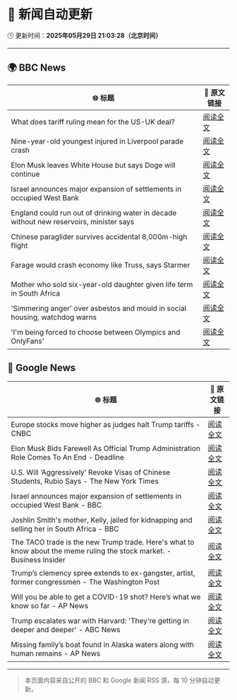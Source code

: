 # 🧠 新闻自动更新

🕒 更新时间：**2025年05月29日 21:03:28（北京时间）**

---

## 🌍 BBC News

| 🌐 标题 | 🔗 原文链接 |
|--------|-------------|
| What does tariff ruling mean for the US-UK deal? | [阅读全文](https://www.bbc.com/news/articles/cjwqy6welewo) |
| Nine-year-old youngest injured in Liverpool parade crash | [阅读全文](https://www.bbc.com/news/articles/c5ykj8jn76eo) |
| Elon Musk leaves White House but says Doge will continue | [阅读全文](https://www.bbc.com/news/articles/cz9y4exj822o) |
| Israel announces major expansion of settlements in occupied West Bank | [阅读全文](https://www.bbc.com/news/articles/c1j5954edlno) |
| England could run out of drinking water in decade without new reservoirs, minister says | [阅读全文](https://www.bbc.com/news/articles/cy8dv6l2jlzo) |
| Chinese paraglider survives accidental 8,000m-high flight | [阅读全文](https://www.bbc.com/news/articles/cm238175gzyo) |
| Farage would crash economy like Truss, says Starmer | [阅读全文](https://www.bbc.com/news/articles/cp3n4zwq6v9o) |
| Mother who sold six-year-old daughter given life term in South Africa | [阅读全文](https://www.bbc.com/news/articles/cj93yvr3n1xo) |
| 'Simmering anger' over asbestos and mould in social housing, watchdog warns | [阅读全文](https://www.bbc.com/news/articles/cvg5q583glqo) |
| 'I'm being forced to choose between Olympics and OnlyFans' | [阅读全文](https://www.bbc.com/sport/rowing/articles/c0715154kmeo) |

## 📰 Google News

| 🌐 标题 | 🔗 原文链接 |
|--------|-------------|
| Europe stocks move higher as judges halt Trump tariffs - CNBC | [阅读全文](https://news.google.com/rss/articles/CBMiogFBVV95cUxOSndlSnB6djhkek9rV1RHNnp5ekt1YVdReEx1ZnhzV1BRS0JLbFV6Q1JvTmJlazQ3cURsaWxJN1VhS0RpckRnSG1iZ2dvdFlLM0VPZDNwQmVwZUZleGkycEYzTjZac084RUhlaEtlU0xNb05nRklZMklKeHpKUzNnZWN3enJCNURCYTVvaHVwd3ZRLXkwV2tNTGltTkEwSWJWa0HSAacBQVVfeXFMUHJQcGZub3RWNW44Szh3ZmZ5X0sxeFpIcmozbHVrY3FXeVBwNUR5REFMUXZqUEdFMkJ2dzM4aGRZeDJoaWlrYklZX29YVmFyR0ZRRU55aEZsUXpmQ3FLeER4QU9iWml2NUtKVm5GdmJYZTd3YjJIem5zSllfaWJjeGU2NXpncmJCbFVmY09xcWtGZDFRekNPZnV6dGZ0SS0zOUNndVd5OVE?oc=5) |
| Elon Musk Bids Farewell As Official Trump Administration Role Comes To An End - Deadline | [阅读全文](https://news.google.com/rss/articles/CBMihAFBVV95cUxPNmV0TEF6eEFNV0J3cGsycXlrNWNhb0RkSG1pd0QybnBMOEFLZE5Dc0RyRmk4YjN0RWlPQ1VIVDZmeHhGZnZMTjBWVFFMUHRDbWp0VXU2VnFtdWdKYUJTaTY0ZnBqc2N3anlvam9pNmgzUEpzcUV3YzFYV3dlaDI0YlNBaGw?oc=5) |
| U.S. Will ‘Aggressively’ Revoke Visas of Chinese Students, Rubio Says - The New York Times | [阅读全文](https://news.google.com/rss/articles/CBMihAFBVV95cUxNTEdJdnZndnd5TC1QTGttbHFWRzloQVBQRFlhZjBmYUtYNW03RmxZX3Bsb1drSTJSSEZoaGhpaHJMdlY2Y2k4NE9fc0tmaXBEN3h6eWN1Y2tiVkFZeWxqNVA2b25sbFlhWDNpSGtjY2pkYmR4R0pkdURTQmtFd3RjV053eDA?oc=5) |
| Israel announces major expansion of settlements in occupied West Bank - BBC | [阅读全文](https://news.google.com/rss/articles/CBMiWkFVX3lxTE5GTHBuU2RWd0k3WE5PZWhPSERjRloyYnJKbGpoYWRUXzdqVkViUmVpTHFOUTFrUWFRSVU1N21JZ3diYUo3QmJiaEQ2WF9qSzl1VThzcDlXRU45QdIBX0FVX3lxTE0yV3pwbW00OFBoVWg5NmdZN2haVHNnMU1BYkh2MjJIX0pQXzBaX1NMdVBwaExDWms1Z3B4UUpid2tvZVI0NTVBMjJOVXRma1RyMURrSHl6RlhjYnBRck9Z?oc=5) |
| Joshlin Smith's mother, Kelly, jailed for kidnapping and selling her in South Africa - BBC | [阅读全文](https://news.google.com/rss/articles/CBMiWkFVX3lxTE5YVXg3bndWU1dWajFWZGVoVW9kMlZ5b2Mxb2xBVFJQWnFncXZCVXRPYnl2T0xQSnl1d0w0QXVEV25FRlZGbVBkMm8wcUhSem83MDAzRDIteUEzQdIBX0FVX3lxTE9nRVZsR2VJaEtXNmtOYVNaeXUzYW9ydDNvSXlNeG5EV2hWYkNHVk5zdFQ3cHBIUUx4cHEtYWg2WHJTQnNESDZ1VWstOTRKcmFKZFVMNzd2LTZ0MlRFYVVn?oc=5) |
| The TACO trade is the new Trump trade. Here's what to know about the meme ruling the stock market. - Business Insider | [阅读全文](https://news.google.com/rss/articles/CBMilgFBVV95cUxQQ2xpNzdIRWRYNE8zeUkzTmUxVS1vbnBOWmtUeHBBVTJqTERtSHFSdUYzanpucmk4Vm5iUHhxa1dsMGpiRTROR2t5LURmWU1sYUpMYzEzdk9NT21FRTIxVWRTalJUcUk4OTZIWGszbnRVbll3UkM3WTFyTlN3T0ItS2FQalVuc3lHUkMxeUZZcDhBODNROEE?oc=5) |
| Trump’s clemency spree extends to ex-gangster, artist, former congressmen - The Washington Post | [阅读全文](https://news.google.com/rss/articles/CBMilwFBVV95cUxNajZXTXhlcXZKeGloM0JYTGV3UkdnZUt2TGZqa085dklIODVTSnJlcDl0WUhEeUZRZFowT1NjZTlCbmZwSE1wSlJpaDBDM0RhZUMyR3E0NnZoX1RkdU5TZTRQNHREY0JRaWZGdGZyMGs1d1pSZVlFNngyLW00MjFMcnVsM3NMYXpqN1VFbVdPcV95UDJTRlQw?oc=5) |
| Will you be able to get a COVID-19 shot? Here’s what we know so far - AP News | [阅读全文](https://news.google.com/rss/articles/CBMiqAFBVV95cUxOTV9lMDhCQUNSZGJqaWJLRWZrcWlPOVFTVzJ1VzBjN2N5WThtcEtPcmJoeWx0Vm4xUlJuMHljdE9ZSG91UDNCTF9UOFhaY2Zsa0JjVEZ6MVJ5cFJKSmtQUmV6NmluN2FaVWc3S0Zlb1VqTUxBTXU5NkxuYnJaSXZFTnQ4WUdvek9nTkJROEFLTWhKR2pFbTEwbkhyR01rcHR6dERwdTZWWmo?oc=5) |
| Trump escalates war with Harvard: 'They're getting in deeper and deeper' - ABC News | [阅读全文](https://news.google.com/rss/articles/CBMioAFBVV95cUxNa1VNbjRQdEdsUmR3UTdwM0ZMb1lIZzNXREtYZEN0TTU0Q1ZCckVkVm5qYXRqUjJnZUtyaG5lS0c1cGFWaXM4RVJaWGdoajJOSzIxX2lFYTFyNWlVRWYzV2UzaklTaDA4M0tVLXU0elRnc2FVOFBhcFpnN080OVJfSnpPWWZZTHkyR2ViQm9MRkV1RU5PLXJEeXlfTTJkWHNp0gGmAUFVX3lxTE42SWhMZGtETDNnc041N0NFZXBmVzhlekFRZnc2cW8yNlVIMl9OTUdkdHZ1RGpxZjd1T19lSTllTHloVzJhU0YzWFFoaFZHTkpCalZPUXVnYlVTLUFUa1Qxc0gxVjR3bnRxa3l2QjZBVzlUcFVIV3hQaHV3ZW9GQzBGVmRrOTBsdXlNaEI3NDloY3BaTmFJZngydjA3NlJ4MllpUFJlOFE?oc=5) |
| Missing family’s boat found in Alaska waters along with human remains - AP News | [阅读全文](https://news.google.com/rss/articles/CBMiogFBVV95cUxQdUJZcUFqREZsYU1rTFVVY0RIU3plRmlaTlhya0ZLZnhjYnU3NFFrNVNGVlZmYm5ZQ1h5ZjNzMmRaUG1JS1ZaNjFKbzJ2T1lYcXVVVjVZLW5SNk1FNjhWaXdUMHRsSXpoNXNnMUltOFJicWVHMDNRUVFCN3oxNDN2aFZjemR4V0MzQ2hvd3FOLVZaM0pPRG5rd3U4bXFBZ18xWGc?oc=5) |

---
> 本页面内容来自公开的 BBC 和 Google 新闻 RSS 源，每 10 分钟自动更新。